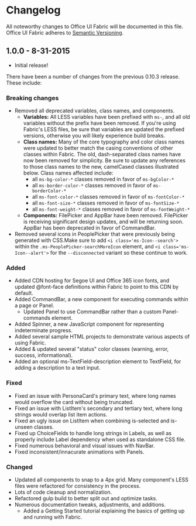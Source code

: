 # Changelog

All noteworthy changes to Office UI Fabric will be documented in this file. Office UI Fabric adheres to [Semantic Versioning](http://semver.org/).

## 1.0.0 - 8-31-2015

- Initial release!

There have been a number of changes from the previous 0.10.3 release. These include:

### Breaking changes
  - Removed all deprecated variables, class names, and components.
    - **Variables:** All LESS variables have been prefixed with `ms-`, and all old variables without the prefix have been removed. If you're using Fabric's LESS files, be sure that variables are updated the prefixed versions, otherwise you will likely experience build breaks.
    - **Class names:** Many of the core typography and color class names were updated to better match the casing conventions of other classes within Fabric. The old, dash-separated class names have now been removed for simplicity. Be sure to update any references to those class names to the new, camelCased classes illustrated below. Class names affected include:
      - all `ms-bg-color-*` classes removed in favor of `ms-bgColor-*`
      - all `ms-border-color-*` classes removed in favor of `ms-borderColor-*`
      - all `ms-font-color-*` classes removed in favor of `ms-fontColor-*`
      - all `ms-font-size-*` classes removed in favor of `ms-fontSize-*`
      - all `ms-font-weight-*` classes removed in favor of `ms-fontWeight-*`
    - **Components:** FilePicker and AppBar have been removed. FilePicker is receiving significant design updates, and will be returning soon. AppBar has been deprecated in favor of CommandBar.
  - Removed several icons in PeoplePicker that were previously being generated with CSS.Make sure to add `<i class='ms-Icon--search'>` within the `.ms-PeoplePicker-searchMoreIcon` element, and `<i class='ms-Icon--alert'>` for the `--disconnected` variant so these continue to work.

### Added
  - Added CDN hosting for Segoe UI and Office 365 icon fonts, and updated @font-face definitions within Fabric to point to this CDN by default.
  - Added CommandBar, a new component for executing commands within a page or Panel.
    - Updated Panel to use CommandBar rather than a custom Panel-commands element.
  - Added Spinner, a new JavaScript component for representing indeterminate progress.
  - Added several sample HTML projects to demonstrate various aspects of using Fabric.
  - Added & updated several "status" color classes (warning, error, success, informational).
  - Added an optional ms-TextField-description element to TextField, for adding a description to a text input.

### Fixed
  - Fixed an issue with PersonaCard's primary text, where long names would overflow the card without being truncated.
  - Fixed an issue with ListItem's secondary and tertiary text, where long strings would overlap list item actions.
  - Fixed an ugly issue on ListItem when combining is-selected and is-unseen classes.
  - Fixed up ChoiceFields to handle long strings in Labels, as well as properly include Label dependency when used as standalone CSS file.
  - Fixed numerous behavioral and visual issues with NavBar.
  - Fixed inconsistent/innacurate animations with Panels.
  
### Changed
  - Updated all components to snap to a 4px grid. Many component's LESS files were refactored for consistency in the process.
  - Lots of code cleanup and normalization.
  - Refactored gulp build to better split out and optimize tasks.
  - Numerous documentation tweaks, adjustments, and additions.
    - Added a Getting Started tutorial explaining the basics of getting up and running with Fabric.
